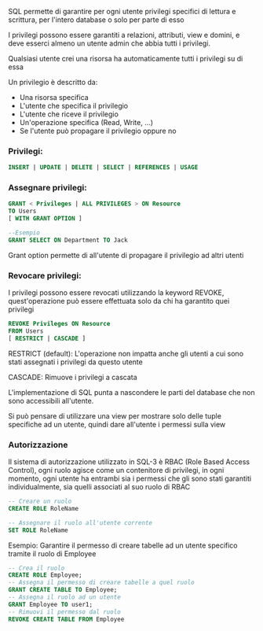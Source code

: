 SQL permette di garantire per ogni utente privilegi specifici di lettura e scrittura, per l'intero database o solo per parte di esso

I privilegi possono essere garantiti a relazioni, attributi, view e domini, e deve esserci almeno un utente admin che abbia tutti i privilegi.

Qualsiasi utente crei una risorsa ha automaticamente tutti i privilegi su di essa

Un privilegio è descritto da:
- Una risorsa specifica
- L'utente che specifica il privilegio
- L'utente che riceve il privilegio
- Un'operazione specifica (Read, Write, ...)
- Se l'utente può propagare il privilegio oppure no

### Privilegi:

```sql
INSERT | UPDATE | DELETE | SELECT | REFERENCES | USAGE
```

### Assegnare privilegi:

```sql
GRANT < Privileges | ALL PRIVILEGES > ON Resource
TO Users
[ WITH GRANT OPTION ]

--Esempio
GRANT SELECT ON Department TO Jack
```
Grant option permette di all'utente di propagare il privilegio ad altri utenti

### Revocare privilegi:
I privilegi possono essere revocati utilizzando la keyword REVOKE, quest'operazione può essere effettuata solo da chi ha garantito quei privilegi

```sql
REVOKE Privileges ON Resource
FROM Users
[ RESTRICT | CASCADE ]
```

RESTRICT (default):  L'operazione non impatta anche gli utenti a cui sono stati assegnati i privilegi da questo utente

CASCADE: Rimuove i privilegi a cascata



L'implementazione di SQL punta a nascondere le parti del database che non sono accessibili all'utente. 

Si può pensare di utilizzare una view per mostrare solo delle tuple specifiche ad un utente, quindi dare all'utente i permessi sulla view

### Autorizzazione
Il sistema di autorizzazione utilizzato in SQL-3 è RBAC (Role Based Access Control), ogni ruolo agisce come un contenitore di privilegi, in ogni momento, ogni utente ha entrambi sia i permessi che gli sono stati garantiti individualmente, sia quelli associati al suo ruolo di RBAC

```sql
-- Creare un ruolo
CREATE ROLE RoleName

-- Assegnare il ruolo all'utente corrente
SET ROLE RoleName
```

Esempio:
Garantire il permesso di creare tabelle ad un utente specifico tramite il ruolo di Employee
```sql
-- Crea il ruolo
CREATE ROLE Employee;
-- Assegna il permesso di creare tabelle a quel ruolo
GRANT CREATE TABLE TO Employee;
-- Assegna il ruolo ad un utente
GRANT Employee TO user1;
-- Rimuovi il permesso dal ruolo
REVOKE CREATE TABLE FROM Employee
```